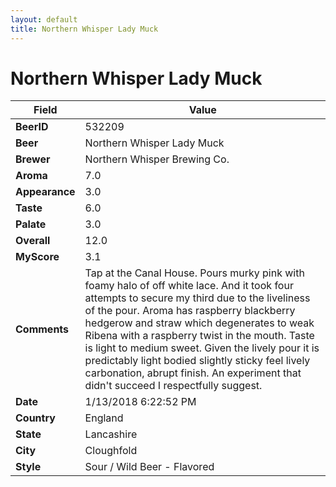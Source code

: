 ```yaml
---
layout: default
title: Northern Whisper Lady Muck
---
```


# Northern Whisper Lady Muck

| Field         | Value     |
|---------------|-----------|
| **BeerID** | 532209 |
| **Beer** | Northern Whisper Lady Muck |
| **Brewer** | Northern Whisper Brewing Co. |
| **Aroma** | 7.0 |
| **Appearance** | 3.0 |
| **Taste** | 6.0 |
| **Palate** | 3.0 |
| **Overall** | 12.0 |
| **MyScore** | 3.1 |
| **Comments** | Tap at the Canal House. Pours murky pink with foamy halo of off white lace. And it took four attempts to secure my third due to the liveliness of the pour. Aroma has raspberry blackberry hedgerow and straw which degenerates to weak Ribena with a raspberry twist in the mouth. Taste is light to medium sweet. Given the lively pour it is predictably light bodied slightly sticky feel lively carbonation, abrupt finish. An experiment that didn&#39;t succeed I respectfully suggest. |
| **Date** | 1/13/2018 6:22:52 PM |
| **Country** | England |
| **State** | Lancashire |
| **City** | Cloughfold |
| **Style** | Sour / Wild Beer - Flavored |
